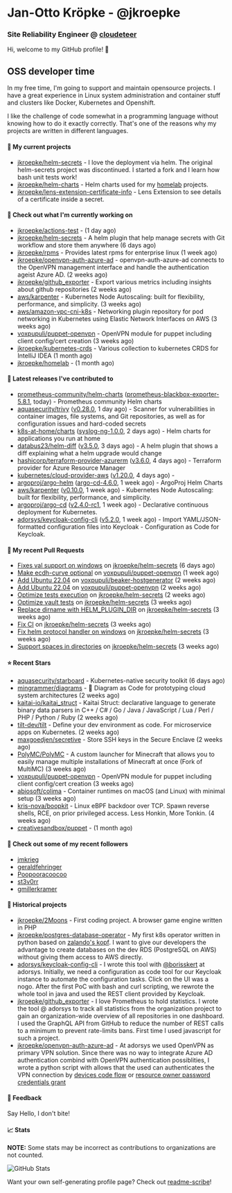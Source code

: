 # Jan-Otto Kröpke - @jkroepke
### Site Reliability Engineer @ [cloudeteer](https://github.com/adorsys)

Hi, welcome to my GitHub profile! 👋

## OSS developer time
In my free time, I'm going to support and maintain opensource projects. I have a great experience in Linux system administration and container stuff and clusters like Docker, Kubernetes and Openshift.

I like the challenge of code somewhat in a programming language without knowing how to do it exactly correctly. That's one of the reasons why my projects are written in different languages.

#### 🌱 My current projects
- [jkroepke/helm-secrets](https://github.com/jkroepke/helm-secrets) - I love the deployment via helm. The original helm-secrets project was discontinued. I started a fork and I learn how bash unit tests work!
- [jkroepke/helm-charts](https://github.com/jkroepke/helm-charts) - Helm charts used for my [homelab](https://github.com/jkroepke/homelab) projects.
- [jkroepke/lens-extension-certificate-info](https://github.com/jkroepke/lens-extension-certificate-info) - Lens Extension to see details of a certificate inside a secret.

#### 👷 Check out what I'm currently working on

- [jkroepke/actions-test](https://github.com/jkroepke/actions-test) -  (1 day ago)
- [jkroepke/helm-secrets](https://github.com/jkroepke/helm-secrets) - A helm plugin that help manage secrets with Git workflow and store them anywhere (6 days ago)
- [jkroepke/rpms](https://github.com/jkroepke/rpms) - Provides latest rpms for enterprise linux (1 week ago)
- [jkroepke/openvpn-auth-azure-ad](https://github.com/jkroepke/openvpn-auth-azure-ad) - openvpn-auth-azure-ad connects to the OpenVPN management interface and handle the authentication ageist Azure AD. (2 weeks ago)
- [jkroepke/github_exporter](https://github.com/jkroepke/github_exporter) - Export various metrics including insights about github repositories (2 weeks ago)
- [aws/karpenter](https://github.com/aws/karpenter) - Kubernetes Node Autoscaling: built for flexibility, performance, and simplicity. (3 weeks ago)
- [aws/amazon-vpc-cni-k8s](https://github.com/aws/amazon-vpc-cni-k8s) - Networking plugin repository for pod networking in Kubernetes using Elastic Network Interfaces on AWS (3 weeks ago)
- [voxpupuli/puppet-openvpn](https://github.com/voxpupuli/puppet-openvpn) - OpenVPN module for puppet including client config/cert creation (3 weeks ago)
- [jkroepke/kubernetes-crds](https://github.com/jkroepke/kubernetes-crds) - Various collection to kubernetes CRDS for IntelliJ IDEA (1 month ago)
- [jkroepke/homelab](https://github.com/jkroepke/homelab) -  (1 month ago)

#### 🔭 Latest releases I've contributed to

- [prometheus-community/helm-charts](https://github.com/prometheus-community/helm-charts) ([prometheus-blackbox-exporter-5.8.1](https://github.com/prometheus-community/helm-charts/releases/tag/prometheus-blackbox-exporter-5.8.1), today) - Prometheus community Helm charts
- [aquasecurity/trivy](https://github.com/aquasecurity/trivy) ([v0.28.0](https://github.com/aquasecurity/trivy/releases/tag/v0.28.0), 1 day ago) - Scanner for vulnerabilities in container images, file systems, and Git repositories, as well as for configuration issues and hard-coded secrets
- [k8s-at-home/charts](https://github.com/k8s-at-home/charts) ([syslog-ng-1.0.0](https://github.com/k8s-at-home/charts/releases/tag/syslog-ng-1.0.0), 2 days ago) - Helm charts for applications you run at home
- [databus23/helm-diff](https://github.com/databus23/helm-diff) ([v3.5.0](https://github.com/databus23/helm-diff/releases/tag/v3.5.0), 3 days ago) - A helm plugin that shows a diff explaining what a helm upgrade would change
- [hashicorp/terraform-provider-azurerm](https://github.com/hashicorp/terraform-provider-azurerm) ([v3.6.0](https://github.com/hashicorp/terraform-provider-azurerm/releases/tag/v3.6.0), 4 days ago) - Terraform provider for Azure Resource Manager
- [kubernetes/cloud-provider-aws](https://github.com/kubernetes/cloud-provider-aws) ([v1.20.0](https://github.com/kubernetes/cloud-provider-aws/releases/tag/v1.20.0), 4 days ago) - 
- [argoproj/argo-helm](https://github.com/argoproj/argo-helm) ([argo-cd-4.6.0](https://github.com/argoproj/argo-helm/releases/tag/argo-cd-4.6.0), 1 week ago) - ArgoProj Helm Charts
- [aws/karpenter](https://github.com/aws/karpenter) ([v0.10.0](https://github.com/aws/karpenter/releases/tag/v0.10.0), 1 week ago) - Kubernetes Node Autoscaling: built for flexibility, performance, and simplicity.
- [argoproj/argo-cd](https://github.com/argoproj/argo-cd) ([v2.4.0-rc1](https://github.com/argoproj/argo-cd/releases/tag/v2.4.0-rc1), 1 week ago) - Declarative continuous deployment for Kubernetes.
- [adorsys/keycloak-config-cli](https://github.com/adorsys/keycloak-config-cli) ([v5.2.0](https://github.com/adorsys/keycloak-config-cli/releases/tag/v5.2.0), 1 week ago) - Import YAML/JSON-formatted configuration files into Keycloak - Configuration as Code for Keycloak.

#### 🔨 My recent Pull Requests

- [Fixes val support on windows](https://github.com/jkroepke/helm-secrets/pull/224) on [jkroepke/helm-secrets](https://github.com/jkroepke/helm-secrets) (6 days ago)
- [Make ecdh-curve optional](https://github.com/voxpupuli/puppet-openvpn/pull/436) on [voxpupuli/puppet-openvpn](https://github.com/voxpupuli/puppet-openvpn) (1 week ago)
- [Add Ubuntu 22.04](https://github.com/voxpupuli/beaker-hostgenerator/pull/248) on [voxpupuli/beaker-hostgenerator](https://github.com/voxpupuli/beaker-hostgenerator) (2 weeks ago)
- [Add Ubuntu 22.04](https://github.com/voxpupuli/puppet-openvpn/pull/435) on [voxpupuli/puppet-openvpn](https://github.com/voxpupuli/puppet-openvpn) (2 weeks ago)
- [Optimize tests execution](https://github.com/jkroepke/helm-secrets/pull/221) on [jkroepke/helm-secrets](https://github.com/jkroepke/helm-secrets) (2 weeks ago)
- [Optimize vault tests](https://github.com/jkroepke/helm-secrets/pull/220) on [jkroepke/helm-secrets](https://github.com/jkroepke/helm-secrets) (3 weeks ago)
- [Replace dirname with HELM_PLUGIN_DIR](https://github.com/jkroepke/helm-secrets/pull/219) on [jkroepke/helm-secrets](https://github.com/jkroepke/helm-secrets) (3 weeks ago)
- [Fix CI](https://github.com/jkroepke/helm-secrets/pull/218) on [jkroepke/helm-secrets](https://github.com/jkroepke/helm-secrets) (3 weeks ago)
- [Fix helm protocol handler on windows](https://github.com/jkroepke/helm-secrets/pull/217) on [jkroepke/helm-secrets](https://github.com/jkroepke/helm-secrets) (3 weeks ago)
- [Support spaces in directories](https://github.com/jkroepke/helm-secrets/pull/216) on [jkroepke/helm-secrets](https://github.com/jkroepke/helm-secrets) (3 weeks ago)

#### ⭐ Recent Stars

- [aquasecurity/starboard](https://github.com/aquasecurity/starboard) - Kubernetes-native security toolkit (6 days ago)
- [mingrammer/diagrams](https://github.com/mingrammer/diagrams) - :art: Diagram as Code for prototyping cloud system architectures (2 weeks ago)
- [kaitai-io/kaitai_struct](https://github.com/kaitai-io/kaitai_struct) - Kaitai Struct: declarative language to generate binary data parsers in C&#43;&#43; / C# / Go / Java / JavaScript / Lua / Perl / PHP / Python / Ruby (2 weeks ago)
- [tilt-dev/tilt](https://github.com/tilt-dev/tilt) - Define your dev environment as code. For microservice apps on Kubernetes. (2 weeks ago)
- [maxgoedjen/secretive](https://github.com/maxgoedjen/secretive) - Store SSH keys in the Secure Enclave (2 weeks ago)
- [PolyMC/PolyMC](https://github.com/PolyMC/PolyMC) - A custom launcher for Minecraft that allows you to easily manage multiple installations of Minecraft at once (Fork of MultiMC) (3 weeks ago)
- [voxpupuli/puppet-openvpn](https://github.com/voxpupuli/puppet-openvpn) - OpenVPN module for puppet including client config/cert creation (3 weeks ago)
- [abiosoft/colima](https://github.com/abiosoft/colima) - Container runtimes on macOS (and Linux) with minimal setup (3 weeks ago)
- [kris-nova/boopkit](https://github.com/kris-nova/boopkit) - Linux eBPF backdoor over TCP. Spawn reverse shells, RCE, on prior privileged access. Less Honkin, More Tonkin. (4 weeks ago)
- [creativesandbox/puppet](https://github.com/creativesandbox/puppet) -  (1 month ago)

#### 👯 Check out some of my recent followers

- [jmkrieg](https://github.com/jmkrieg)
- [geraldfehringer](https://github.com/geraldfehringer)
- [Poopooracoocoo](https://github.com/Poopooracoocoo)
- [st3v0rr](https://github.com/st3v0rr)
- [gmillerkramer](https://github.com/gmillerkramer)

#### 📜 Historical projects
- [jkroepke/2Moons](https://github.com/jkroepke/2Moons) - First coding project. A browser game engine written in PHP
- [jkroepke/postgres-database-operator](https://github.com/jkroepke/postgres-database-operator) - My first k8s operator written in python based on [zalando's kopf](https://github.com/zalando-incubator/kopf). I want to give our developers the advantage to create databases on the dev RDS (PostgreSQL on AWS) without giving them access to AWS directly.
- [adorsys/keycloak-config-cli](https://github.com/adorsys/keycloak-config-cli) - I wrote this tool with [@borisskert](https://github.com/borisskert) at adorsys. Initially, we need a configuration as code tool for our Keycloak instance to automate the configuration tasks. Click on the UI was a nogo. After the first PoC with bash and curl scripting, we rewrote the whole tool in java and used the REST client provided by Keycloak.
- [jkroepke/github_exporter](https://github.com/jkroepke/github_exporter) - I love Prometheus to hold statistics. I wrote the tool @ adorsys to track all statistics from the organization project to gain an organization-wide overview of all repositories in one dashboard. I used the GraphQL API from GitHub to reduce the number of REST calls to a minimum to prevent rate-limits bans. First time I used javascript for such a project.
- [jkroepke/openvpn-auth-azure-ad](https://github.com/jkroepke/openvpn-auth-azure-ad) - At adorsys we used OpenVPN as primary VPN solution. Since there was no way to integrate Azure AD authentication combind with OpenVPN authentication possiblities, I wrote a python script with allows that the used can authenticates the VPN connection by [devices code flow](https://docs.microsoft.com/en-us/azure/active-directory/develop/v2-oauth2-device-code) or [resource owner password credentials grant](https://docs.microsoft.com/en-us/azure/active-directory/develop/v2-oauth-ropc)

#### 💬 Feedback

Say Hello, I don't bite!

#### 📈 Stats

**NOTE:** Some stats may be incorrect as contributions to organizations
are not counted.

![GitHub Stats](https://github-readme-stats.vercel.app/api?username=jkroepke&count_private=false&theme=tokyonight&show_icons=true)

Want your own self-generating profile page? Check out [readme-scribe](https://github.com/muesli/readme-scribe)!
